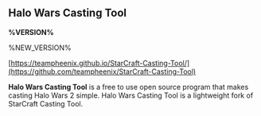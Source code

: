 ## Halo Wars Casting Tool

**%VERSION%**

%NEW_VERSION%

[https://teampheenix.github.io/StarCraft-Casting-Tool/](https://github.com/teampheenix/StarCraft-Casting-Tool)

**Halo Wars Casting Tool** is a free to use open source program that makes casting Halo Wars 2 simple. Halo Wars Casting Tool is a lightweight fork of StarCraft Casting Tool.
